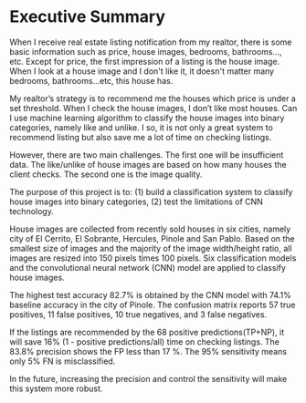 # Executive Summary

When I receive real estate listing notification from my realtor, there is some basic information such as price, house images, bedrooms, bathrooms..., etc. Except for price, the first impression of a listing is the house image. When I look at a house image and I don't like it, it doesn't matter many bedrooms, bathrooms...etc, this house has.

My realtor’s strategy is to recommend me the houses which price is under a set threshold. When I check the house images, I don’t like most houses. Can I use machine learning algorithm to classify the house images into binary categories, namely like and unlike. I so, it is not only a great system to recommend listing but also save me a lot of time on checking listings.

However, there are two main challenges. The first one will be insufficient data. The like/unlike of house images are based on how many houses the client checks. The second one is the image quality.     

The purpose of this project is to: (1) build a classification system to classify house images into binary categories, (2) test the limitations of CNN technology.

House images are collected from recently sold houses in six cities, namely city of El Cerrito, El Sobrante, Hercules, Pinole and San Pablo. Based on the smallest size of images and the majority of the image width/height ratio, all images are resized into 150 pixels times 100 pixels. Six classification models and the convolutional neural network (CNN) model are applied to classify house images. 

The highest test accuracy 82.7% is obtained by the CNN model with 74.1% baseline accuracy in the city of Pinole. The confusion matrix reports 57 true positives, 11 false positives, 10 true negatives, and 3 false negatives. 

If the listings are recommended by the 68 positive predictions(TP+NP), it will save 16% (1 - positive predictions/all) time on checking listings. The 83.8% precision shows the FP less than 17 %. The 95% sensitivity means only 5% FN is misclassified.  

In the future, increasing the precision and control the sensitivity will make this system more robust.